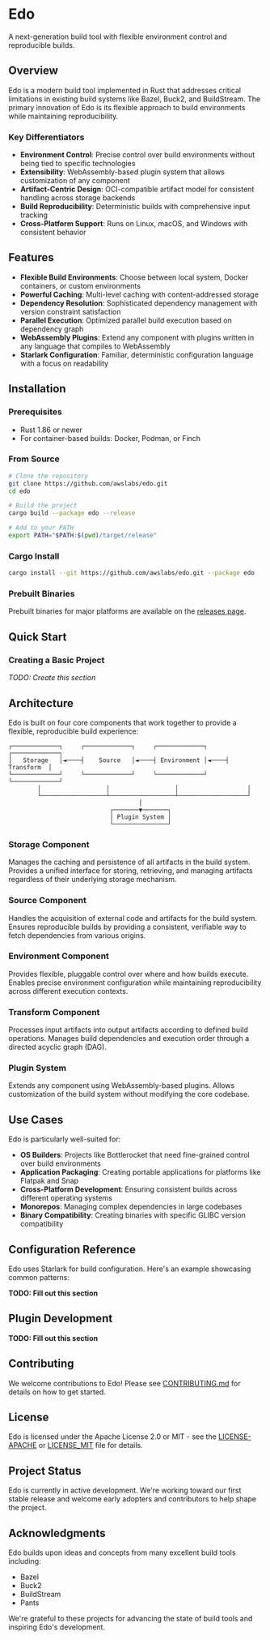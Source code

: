 # Edo

A next-generation build tool with flexible environment control and reproducible builds.

## Overview

Edo is a modern build tool implemented in Rust that addresses critical limitations in existing build systems like Bazel, Buck2, and BuildStream. The primary innovation of Edo is its flexible approach to build environments while maintaining reproducibility.

### Key Differentiators

- **Environment Control**: Precise control over build environments without being tied to specific technologies
- **Extensibility**: WebAssembly-based plugin system that allows customization of any component
- **Artifact-Centric Design**: OCI-compatible artifact model for consistent handling across storage backends
- **Build Reproducibility**: Deterministic builds with comprehensive input tracking
- **Cross-Platform Support**: Runs on Linux, macOS, and Windows with consistent behavior

## Features

- **Flexible Build Environments**: Choose between local system, Docker containers, or custom environments
- **Powerful Caching**: Multi-level caching with content-addressed storage
- **Dependency Resolution**: Sophisticated dependency management with version constraint satisfaction
- **Parallel Execution**: Optimized parallel build execution based on dependency graph
- **WebAssembly Plugins**: Extend any component with plugins written in any language that compiles to WebAssembly
- **Starlark Configuration**: Familiar, deterministic configuration language with a focus on readability

## Installation

### Prerequisites

- Rust 1.86 or newer
- For container-based builds: Docker, Podman, or Finch

### From Source

```bash
# Clone the repository
git clone https://github.com/awslabs/edo.git
cd edo

# Build the project
cargo build --package edo --release

# Add to your PATH
export PATH="$PATH:$(pwd)/target/release"
```

### Cargo Install

```bash
cargo install --git https://github.com/awslabs/edo.git --package edo
```

### Prebuilt Binaries

Prebuilt binaries for major platforms are available on the [releases page](https://github.com/awslabs/edo/releases).

## Quick Start

### Creating a Basic Project

_TODO: Create this section_

## Architecture

Edo is built on four core components that work together to provide a flexible, reproducible build experience:

```
┌─────────────┐     ┌─────────────┐     ┌─────────────┐     ┌─────────────┐
│   Storage   │◄────┤    Source   │◄────┤ Environment │◄────┤  Transform  │
└─────────────┘     └─────────────┘     └─────────────┘     └─────────────┘
        │                  │                  │                   │
        └──────────────────┴──────────────────┴───────────────────┘
                                    │
                            ┌───────▼───────┐
                            │ Plugin System │
                            └───────────────┘
```

### Storage Component

Manages the caching and persistence of all artifacts in the build system. Provides a unified interface for storing, retrieving, and managing artifacts regardless of their underlying storage mechanism.

### Source Component

Handles the acquisition of external code and artifacts for the build system. Ensures reproducible builds by providing a consistent, verifiable way to fetch dependencies from various origins.

### Environment Component

Provides flexible, pluggable control over where and how builds execute. Enables precise environment configuration while maintaining reproducibility across different execution contexts.

### Transform Component

Processes input artifacts into output artifacts according to defined build operations. Manages build dependencies and execution order through a directed acyclic graph (DAG).

### Plugin System

Extends any component using WebAssembly-based plugins. Allows customization of the build system without modifying the core codebase.

## Use Cases

Edo is particularly well-suited for:

- **OS Builders**: Projects like Bottlerocket that need fine-grained control over build environments
- **Application Packaging**: Creating portable applications for platforms like Flatpak and Snap
- **Cross-Platform Development**: Ensuring consistent builds across different operating systems
- **Monorepos**: Managing complex dependencies in large codebases
- **Binary Compatibility**: Creating binaries with specific GLIBC version compatibility

## Configuration Reference

Edo uses Starlark for build configuration. Here's an example showcasing common patterns:

__TODO: Fill out this section__

## Plugin Development

__TODO: Fill out this section__

## Contributing

We welcome contributions to Edo! Please see [CONTRIBUTING.md](CONTRIBUTING.md) for details on how to get started.

## License

Edo is licensed under the Apache License 2.0 or MIT - see the [LICENSE-APACHE](LICENSE-APACHE) or [LICENSE_MIT](LICENSE-MIT) file for details.

## Project Status

Edo is currently in active development. We're working toward our first stable release and welcome early adopters and contributors to help shape the project.

## Acknowledgments

Edo builds upon ideas and concepts from many excellent build tools including:
- Bazel
- Buck2
- BuildStream
- Pants

We're grateful to these projects for advancing the state of build tools and inspiring Edo's development.
